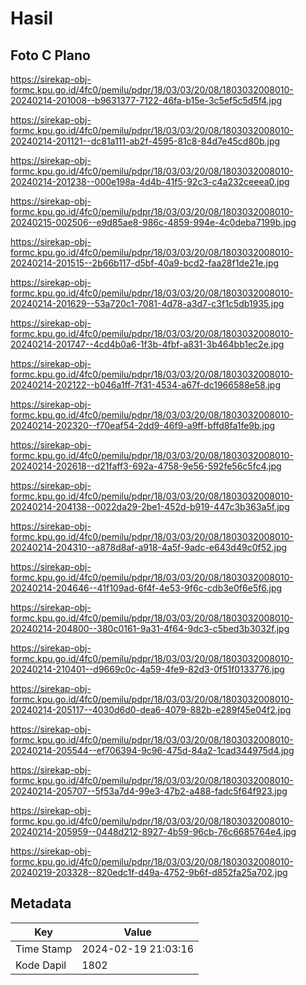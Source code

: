 # Hasil

## Foto C Plano

https://sirekap-obj-formc.kpu.go.id/4fc0/pemilu/pdpr/18/03/03/20/08/1803032008010-20240214-201008--b9631377-7122-46fa-b15e-3c5ef5c5d5f4.jpg

https://sirekap-obj-formc.kpu.go.id/4fc0/pemilu/pdpr/18/03/03/20/08/1803032008010-20240214-201121--dc81a111-ab2f-4595-81c8-84d7e45cd80b.jpg

https://sirekap-obj-formc.kpu.go.id/4fc0/pemilu/pdpr/18/03/03/20/08/1803032008010-20240214-201238--000e198a-4d4b-41f5-92c3-c4a232ceeea0.jpg

https://sirekap-obj-formc.kpu.go.id/4fc0/pemilu/pdpr/18/03/03/20/08/1803032008010-20240215-002506--e9d85ae8-986c-4859-994e-4c0deba7199b.jpg

https://sirekap-obj-formc.kpu.go.id/4fc0/pemilu/pdpr/18/03/03/20/08/1803032008010-20240214-201515--2b66b117-d5bf-40a9-bcd2-faa28f1de21e.jpg

https://sirekap-obj-formc.kpu.go.id/4fc0/pemilu/pdpr/18/03/03/20/08/1803032008010-20240214-201629--53a720c1-7081-4d78-a3d7-c3f1c5db1935.jpg

https://sirekap-obj-formc.kpu.go.id/4fc0/pemilu/pdpr/18/03/03/20/08/1803032008010-20240214-201747--4cd4b0a6-1f3b-4fbf-a831-3b464bb1ec2e.jpg

https://sirekap-obj-formc.kpu.go.id/4fc0/pemilu/pdpr/18/03/03/20/08/1803032008010-20240214-202122--b046a1ff-7f31-4534-a67f-dc1966588e58.jpg

https://sirekap-obj-formc.kpu.go.id/4fc0/pemilu/pdpr/18/03/03/20/08/1803032008010-20240214-202320--f70eaf54-2dd9-46f9-a9ff-bffd8fa1fe9b.jpg

https://sirekap-obj-formc.kpu.go.id/4fc0/pemilu/pdpr/18/03/03/20/08/1803032008010-20240214-202618--d21faff3-692a-4758-9e56-592fe56c5fc4.jpg

https://sirekap-obj-formc.kpu.go.id/4fc0/pemilu/pdpr/18/03/03/20/08/1803032008010-20240214-204138--0022da29-2be1-452d-b919-447c3b363a5f.jpg

https://sirekap-obj-formc.kpu.go.id/4fc0/pemilu/pdpr/18/03/03/20/08/1803032008010-20240214-204310--a878d8af-a918-4a5f-9adc-e643d49c0f52.jpg

https://sirekap-obj-formc.kpu.go.id/4fc0/pemilu/pdpr/18/03/03/20/08/1803032008010-20240214-204646--41f109ad-6f4f-4e53-9f6c-cdb3e0f6e5f6.jpg

https://sirekap-obj-formc.kpu.go.id/4fc0/pemilu/pdpr/18/03/03/20/08/1803032008010-20240214-204800--380c0161-9a31-4f64-9dc3-c5bed3b3032f.jpg

https://sirekap-obj-formc.kpu.go.id/4fc0/pemilu/pdpr/18/03/03/20/08/1803032008010-20240214-210401--d9669c0c-4a59-4fe9-82d3-0f51f0133776.jpg

https://sirekap-obj-formc.kpu.go.id/4fc0/pemilu/pdpr/18/03/03/20/08/1803032008010-20240214-205117--4030d6d0-dea6-4079-882b-e289f45e04f2.jpg

https://sirekap-obj-formc.kpu.go.id/4fc0/pemilu/pdpr/18/03/03/20/08/1803032008010-20240214-205544--ef706394-9c96-475d-84a2-1cad344975d4.jpg

https://sirekap-obj-formc.kpu.go.id/4fc0/pemilu/pdpr/18/03/03/20/08/1803032008010-20240214-205707--5f53a7d4-99e3-47b2-a488-fadc5f64f923.jpg

https://sirekap-obj-formc.kpu.go.id/4fc0/pemilu/pdpr/18/03/03/20/08/1803032008010-20240214-205959--0448d212-8927-4b59-96cb-76c6685764e4.jpg

https://sirekap-obj-formc.kpu.go.id/4fc0/pemilu/pdpr/18/03/03/20/08/1803032008010-20240219-203328--820edc1f-d49a-4752-9b6f-d852fa25a702.jpg


## Metadata

| Key        | Value               |
| ---------- | ------------------- |
| Time Stamp | 2024-02-19 21:03:16 |
| Kode Dapil | 1802                |



